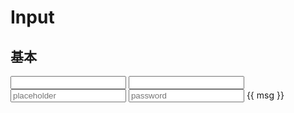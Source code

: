 # Input

## 基本

<input/>
<!-- <sx-input v-model="msg" /> -->
<Input v-model="msg"></Input>
<Input v-model="msg" placeholder="placeholder"></Input>
<Input v-model="msg" placeholder="password" type="password"></Input>
{{ msg }}

<script setup>
import { ref } from "vue";
import { Input } from "salix-ui";

let msg = ref(null);

</script>